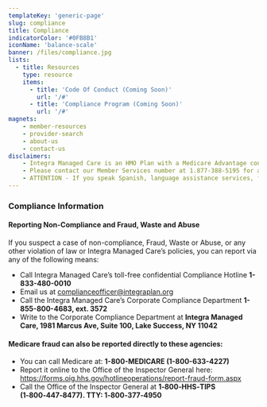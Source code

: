 ```yaml
---
templateKey: 'generic-page'
slug: compliance
title: Compliance
indicatorColor: '#0FB8B1'
iconName: 'balance-scale'
banner: /files/compliance.jpg
lists:
  - title: Resources
    type: resource
    items: 
      - title: 'Code Of Conduct (Coming Soon)'
        url: '/#'
      - title: 'Compliance Program (Coming Soon)'
        url: '/#'
magnets:
    - member-resources
    - provider-search
    - about-us
    - contact-us
disclaimers:
    - Integra Managed Care is an HMO Plan with a Medicare Advantage contract and a contract with the New York State Medicaid program. Enrollment in Integra Managed Care depends on contract renewal. This information is not a complete description of benefits. Limitations, copayments, and restrictions may apply. Benefits, premiums and/or co-payments/co-insurance may change on January 1 of each year. You must continue to pay your Medicare Part B premium. Certain plans are available to anyone who has both Medicaid from New York State and Medicare. Integra Managed Care complies with applicable Federal civil rights laws and does not discriminate on the basis of race, color, national origin, age, disability, or sex.
    - Please contact our Member Services number at 1.877-388-5195 for additional information (TTY users should call 711). Hours are Sunday through Saturday 8am to 8pm. NOTE - Between April 1 and September 30 Member Services hours for Saturday and Sunday will be operated by alternate technology.
    - ATTENTION - If you speak Spanish, language assistance services, free of charge, are available to you. Call 1-877-388-5195 (TTY 711). ATENCIÓN - si habla español, tiene a su disposición servicios gratuitos de asistencia lingüística. Llame al 1- 877-388-5195 (TTY 711). Assistance services for other languages are also available free of charge at the number above. All plan materials and information are available upon request in a different language or alternate formats such as braille, large print and audio.
---
```

### Compliance Information

#### Reporting Non-Compliance and Fraud, Waste and Abuse

If you suspect a case of non-compliance, Fraud, Waste or Abuse, or any other violation of law or Integra Managed Care’s policies, you can report via any of the following means:
- Call Integra Managed Care’s toll-free confidential Compliance Hotline **1-833-480-0010**
- Email us at [complianceofficer@integraplan.org](mailto:complianceofficer@integraplan.org)
- Call the Integra Managed Care’s Corporate Compliance Department **1-855-800-4683, ext. 3572**
- Write to the Corporate Compliance Department at **Integra Managed Care, 1981 Marcus Ave, Suite 100, Lake Success, NY 11042**


#### Medicare fraud can also be reported directly to these agencies:
- You can call Medicare at: **1-800-MEDICARE (1-800-633-4227)**
- Report it online to the Office of the Inspector General here: https://forms.oig.hhs.gov/hotlineoperations/report-fraud-form.aspx
- Call the Office of the Inspector General at **1‑800‑HHS‑TIPS (1‑800‑447‑8477). TTY: 1‑800‑377‑4950**